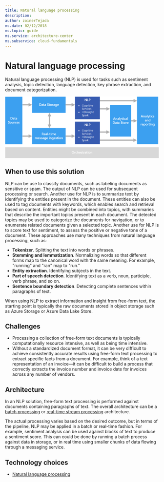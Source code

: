 ```yaml
---
title: Natural language processing
description: 
author: zoinerTejada
ms.date: 02/12/2018
ms.topic: guide
ms.service: architecture-center
ms.subservice: cloud-fundamentals
---
```


# Natural language processing

Natural language processing (NLP) is used for tasks such as sentiment analysis, topic detection, language detection, key phrase extraction, and document categorization.

![Diagram of a natural language processing pipeline](./images/nlp-pipeline.png)

## When to use this solution

NLP can be use to classify documents, such as labeling documents as sensitive or spam. The output of NLP can be used for subsequent processing or search. Another use for NLP is to summarize text by identifying the entities present in the document. These entities can also be used to tag documents with keywords, which enables search and retrieval based on content. Entities might be combined into topics, with summaries that describe the important topics present in each document. The detected topics may be used to categorize the documents for navigation, or to enumerate related documents given a selected topic. Another use for NLP is to score text for sentiment, to assess the positive or negative tone of a document. These approaches use many techniques from natural language processing, such as:

- **Tokenizer**. Splitting the text into words or phrases.
- **Stemming and lemmatization**. Normalizing words so that different forms map to the canonical word with the same meaning. For example, "running" and "ran" map to "run."
- **Entity extraction**. Identifying subjects in the text.
- **Part of speech detection**. Identifying text as a verb, noun, participle, verb phrase, and so on.
- **Sentence boundary detection**. Detecting complete sentences within paragraphs of text.

When using NLP to extract information and insight from free-form text, the starting point is typically the raw documents stored in object storage such as Azure Storage or Azure Data Lake Store.

## Challenges

- Processing a collection of free-form text documents is typically computationally resource intensive, as well as being time intensive.
- Without a standardized document format, it can be very difficult to achieve consistently accurate results using free-form text processing to extract specific facts from a document. For example, think of a text representation of an invoice&mdash;it can be difficult to build a process that correctly extracts the invoice number and invoice date for invoices across any number of vendors.

## Architecture

In an NLP solution, free-form text processing is performed against documents containing paragraphs of text. The overall architecture can be a [batch processing](../big-data/batch-processing.md) or [real-time stream processing](../big-data/real-time-processing.md) architecture.

The actual processing varies based on the desired outcome, but in terms of the pipeline, NLP may be applied in a batch or real-time fashion. For example, sentiment analysis can be used against blocks of text to produce a sentiment score. This can could be done by running a batch process against data in storage, or in real time using smaller chunks of data flowing through a messaging service.

## Technology choices

- [Natural language processing](../technology-choices/natural-language-processing.md)
